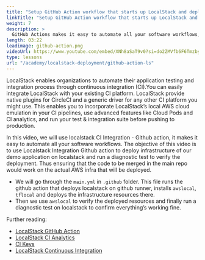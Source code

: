 ```yaml
---
title: "Setup GitHub Action workflow that starts up LocalStack and deploys the infrastructure"
linkTitle: "Setup GitHub Action workflow that starts up LocalStack and deploys the infrastructure"
weight: 7
description: >
  GitHub Actions makes it easy to automate all your software workflows, with CI/CD. Build, test, and deploy your code right from GitHub. The objective of this video is to use localstack along with all the infra built, for testing the code. Thus ensuring that the code to be merged in the main repo would work on the actual AWS infra that is deployed.
length: 03:22
leadimage: github-action.png
videoUrl: https://www.youtube.com/embed/XNh8aSaT9v0?si=do2ZMVfb6F6Tmzby
type: lessons
url: "/academy/localstack-deployment/github-action-ls"
---
```


LocalStack enables organizations to automate their application testing and integration process through continuous integration (CI).You can easily integrate LocalStack with your existing CI platform. LocalStack provide native plugins for CircleCI and a generic driver for any other CI platform you might use. This enables you to incorporate LocalStack’s local AWS cloud emulation in your CI pipelines, use advanced features like Cloud Pods and CI analytics, and run your test & integration suite before pushing to production.

In this video, we will use localstack CI Integration - Github action, it  makes it easy to automate all your software workflows. The objective of this video is to use Localstack Integration Github action to deploy infrastructure of our demo application on localstack and run a diagnostic test to verify the deployment. Thus ensuring that the code to be merged in the main repo would work on the actual AWS infra that will be deployed. 

- We will go through the `main.yml` in `.github` folder. This file runs the github action that deploys localstack on github runner, installs `awslocal`, `tflocal` and deploys the infrastructure resources there. 
- Then we use `awslocal` to verify the deployed resources and finally run a diagnostic test on localstack to confirm everything’s working fine.

Further reading:

- [LocalStack GitHub Action](https://docs.localstack.cloud/user-guide/ci/github-actions/)
- [LocalStack CI Analytics](https://docs.localstack.cloud/user-guide/ci/ci-analytics/)
- [CI Keys](https://docs.localstack.cloud/user-guide/ci/ci-keys/)
- [LocalStack Continuous Integration](https://docs.localstack.cloud/user-guide/ci/)